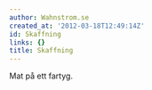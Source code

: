 ```yaml
---
author: Wahnstrom.se
created_at: '2012-03-18T12:49:14Z'
id: Skaffning
links: {}
title: Skaffning
---
```


Mat på ett fartyg.